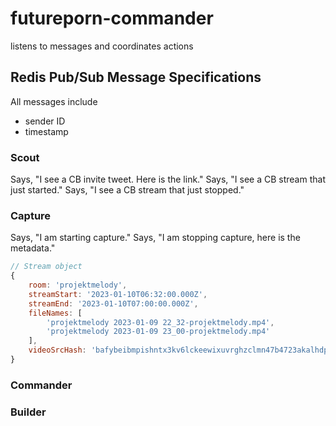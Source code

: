 # futureporn-commander

listens to messages and coordinates actions


## Redis Pub/Sub Message Specifications

All messages include

  * sender ID
  * timestamp



### Scout

Says, "I see a CB invite tweet. Here is the link." 
Says, "I see a CB stream that just started."
Says, "I see a CB stream that just stopped."



### Capture

Says, "I am starting capture."
Says, "I am stopping capture, here is the metadata."

```js
// Stream object
{
	room: 'projektmelody',
	streamStart: '2023-01-10T06:32:00.000Z',
	streamEnd: '2023-01-10T07:00:00.000Z',
	fileNames: [
		'projektmelody 2023-01-09 22_32-projektmelody.mp4',
		'projektmelody 2023-01-09 23_00-projektmelody.mp4'
	],
	videoSrcHash: 'bafybeibmpishntx3kv6lckeewixuvrghzclmn47b4723akalhdpjmblhaa'
}
```


### Commander





### Builder

